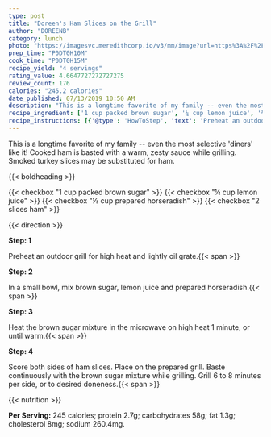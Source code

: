 ```yaml
---
type: post
title: "Doreen's Ham Slices on the Grill"
author: "DOREENB"
category: lunch
photo: "https://imagesvc.meredithcorp.io/v3/mm/image?url=https%3A%2F%2Fimages.media-allrecipes.com%2Fuserphotos%2F847247.jpg"
prep_time: "P0DT0H10M"
cook_time: "P0DT0H15M"
recipe_yield: "4 servings"
rating_value: 4.6647727272727275
review_count: 176
calories: "245.2 calories"
date_published: 07/13/2019 10:50 AM
description: "This is a longtime favorite of my family -- even the most selective 'diners' like it! Cooked ham is basted with a warm, zesty sauce while grilling. Smoked turkey slices may be substituted for ham."
recipe_ingredient: ['1 cup packed brown sugar', '¼ cup lemon juice', '⅓ cup prepared horseradish', '2 slices ham']
recipe_instructions: [{'@type': 'HowToStep', 'text': 'Preheat an outdoor grill for high heat and lightly oil grate.\n'}, {'@type': 'HowToStep', 'text': 'In a small bowl, mix brown sugar, lemon juice and prepared horseradish.\n'}, {'@type': 'HowToStep', 'text': 'Heat the brown sugar mixture in the microwave on high heat 1 minute, or until warm.\n'}, {'@type': 'HowToStep', 'text': 'Score both sides of ham slices. Place on the prepared grill. Baste continuously with the brown sugar mixture while grilling. Grill 6 to 8 minutes per side, or to desired doneness.\n'}]
---
```


This is a longtime favorite of my family -- even the most selective 'diners' like it! Cooked ham is basted with a warm, zesty sauce while grilling. Smoked turkey slices may be substituted for ham. 

{{< boldheading >}}

{{< checkbox "1 cup packed brown sugar" >}}
{{< checkbox "¼ cup lemon juice" >}}
{{< checkbox "⅓ cup prepared horseradish" >}}
{{< checkbox "2 slices ham" >}}


{{< direction >}}

**Step: 1**

Preheat an outdoor grill for high heat and lightly oil grate.{{< span >}}

**Step: 2**

In a small bowl, mix brown sugar, lemon juice and prepared horseradish.{{< span >}}

**Step: 3**

Heat the brown sugar mixture in the microwave on high heat 1 minute, or until warm.{{< span >}}

**Step: 4**

Score both sides of ham slices. Place on the prepared grill. Baste continuously with the brown sugar mixture while grilling. Grill 6 to 8 minutes per side, or to desired doneness.{{< span >}}

{{< nutrition >}}

**Per Serving:** 245 calories; protein 2.7g; carbohydrates 58g; fat 1.3g; cholesterol 8mg; sodium 260.4mg.